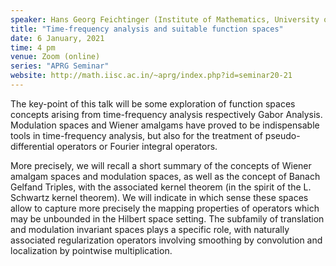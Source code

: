 ```yaml
---
speaker: Hans Georg Feichtinger (Institute of Mathematics, University of Vienna, Austria)
title: "Time-frequency analysis and suitable function spaces"
date: 6 January, 2021
time: 4 pm
venue: Zoom (online)
series: "APRG Seminar"
website: http://math.iisc.ac.in/~aprg/index.php?id=seminar20-21
---
```


The key-point of this talk will be some exploration of
function spaces concepts arising from time-frequency analysis
respectively Gabor Analysis. Modulation spaces and Wiener
amalgams have proved to be indispensable tools in time-frequency
analysis, but also for the treatment of pseudo-differential
operators or Fourier integral operators.

More precisely, we will recall a short summary of the concepts
of Wiener amalgam spaces and modulation spaces, as well as the
concept of Banach Gelfand Triples, with the associated kernel
theorem (in the spirit of the L. Schwartz kernel theorem).
We will indicate in which sense these spaces allow to
capture more precisely the mapping properties of operators
which may be unbounded in the Hilbert space setting.
The subfamily of translation and modulation invariant spaces
plays a specific role, with naturally associated regularization
operators involving smoothing by convolution and localization
by pointwise multiplication.
